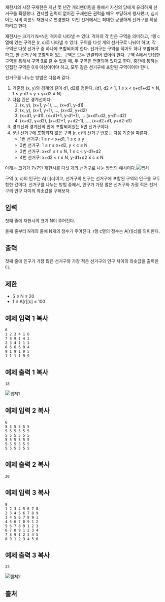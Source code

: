 재현시의 시장 구재현은 지난 몇 년간 게리맨더링을 통해서 자신의 당에게 유리하게 선거구를 획정했다. 견제할 권력이 없어진 구재현은 권력을 매우 부당하게 행사했고, 심지어는 시의 이름도 재현시로 변경했다. 이번 선거에서는 최대한 공평하게 선거구를 획정하려고 한다.

재현시는 크기가 N×N인 격자로 나타낼 수 있다. 격자의 각 칸은 구역을 의미하고, r행 c열에 있는 구역은 (r, c)로 나타낼 수 있다. 구역을 다섯 개의 선거구로 나눠야 하고, 각 구역은 다섯 선거구 중 하나에 포함되어야 한다. 선거구는 구역을 적어도 하나 포함해야 하고, 한 선거구에 포함되어 있는 구역은 모두 연결되어 있어야 한다. 구역 A에서 인접한 구역을 통해서 구역 B로 갈 수 있을 때, 두 구역은 연결되어 있다고 한다. 중간에 통하는 인접한 구역은 0개 이상이어야 하고, 모두 같은 선거구에 포함된 구역이어야 한다.

선거구를 나누는 방법은 다음과 같다.

1. 기준점 (x, y)와 경계의 길이 d1, d2를 정한다. (d1, d2 ≥ 1, 1 ≤ x < x+d1+d2 ≤ N, 1 ≤ y-d1 < y < y+d2 ≤ N)
2. 다음 칸은 경계선이다.
   1. (x, y), (x+1, y-1), ..., (x+d1, y-d1)
   2. (x, y), (x+1, y+1), ..., (x+d2, y+d2)
   3. (x+d1, y-d1), (x+d1+1, y-d1+1), ... (x+d1+d2, y-d1+d2)
   4. (x+d2, y+d2), (x+d2+1, y+d2-1), ..., (x+d2+d1, y+d2-d1)
3. 경계선과 경계선의 안에 포함되어있는 5번 선거구이다.
4. 5번 선거구에 포함되지 않은 구역 (r, c)의 선거구 번호는 다음 기준을 따른다.
   - 1번 선거구: 1 ≤ r < x+d1, 1 ≤ c ≤ y
   - 2번 선거구: 1 ≤ r ≤ x+d2, y < c ≤ N
   - 3번 선거구: x+d1 ≤ r ≤ N, 1 ≤ c < y-d1+d2
   - 4번 선거구: x+d2 < r ≤ N, y-d1+d2 ≤ c ≤ N

아래는 크기가 7×7인 재현시를 다섯 개의 선거구로 나눈 방법의 예시이다.![캡처](images/캡처.JPG)

구역 (r, c)의 인구는 A[r][c]이고, 선거구의 인구는 선거구에 포함된 구역의 인구를 모두 합한 값이다. 선거구를 나누는 방법 중에서, 인구가 가장 많은 선거구와 가장 적은 선거구의 인구 차이의 최솟값을 구해보자.

## 입력

첫째 줄에 재현시의 크기 N이 주어진다.

둘째 줄부터 N개의 줄에 N개의 정수가 주어진다. r행 c열의 정수는 A[r][c]를 의미한다.

## 출력

첫째 줄에 인구가 가장 많은 선거구와 가장 적은 선거구의 인구 차이의 최솟값을 출력한다.

## 제한

- 5 ≤ N ≤ 20
- 1 ≤ A[r][c] ≤ 100

## 예제 입력 1 복사

```
6
1 2 3 4 1 6
7 8 9 1 4 2
2 3 4 1 1 3
6 6 6 6 9 4
9 1 9 1 9 5
1 1 1 1 9 9
```

## 예제 출력 1 복사

```
18
```

![캡처1](images/캡처1.JPG)

## 예제 입력 2 복사

```
6
5 5 5 5 5 5
5 5 5 5 5 5
5 5 5 5 5 5
5 5 5 5 5 5
5 5 5 5 5 5
5 5 5 5 5 5
```

## 예제 출력 2 복사

```
20
```

## 예제 입력 3 복사

```
8
1 2 3 4 5 6 7 8
2 3 4 5 6 7 8 9
3 4 5 6 7 8 9 1
4 5 6 7 8 9 1 2
5 6 7 8 9 1 2 3
6 7 8 9 1 2 3 4
7 8 9 1 2 3 4 5
8 9 1 2 3 4 5 6
```

## 예제 출력 3 복사

```
23
```

![캡처2](images/캡처2.JPG)



## 출처
